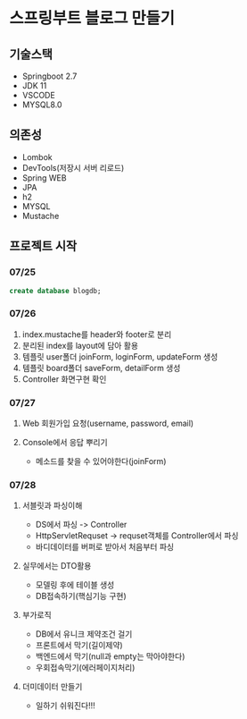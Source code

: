 # 스프링부트 블로그 만들기

## 기술스택

- Springboot 2.7
- JDK 11
- VSCODE
- MYSQL8.0

## 의존성

- Lombok
- DevTools(저장시 서버 리로드)
- Spring WEB
- JPA
- h2
- MYSQL
- Mustache

## 프로젝트 시작

### 07/25

```sql
create database blogdb;
```

### 07/26

1. index.mustache를 header와 footer로 분리
2. 분리된 index를 layout에 담아 활용
3. 템플릿 user폴더 joinForm, loginForm, updateForm 생성
4. 템플릿 board폴더 saveForm, detailForm 생성
5. Controller 화면구현 확인

### 07/27

1. Web 회원가입 요청(username, password, email)
2. Console에서 응답 뿌리기

   - 메소드를 찾을 수 있어야한다(joinForm)

### 07/28

1. 서블릿과 파싱이해

   - DS에서 파싱 -> Controller
   - HttpServletRequset -> requset객체를 Controller에서 파싱
   - 바디데이터를 버퍼로 받아서 처음부터 파싱

2. 실무에서는 DTO활용

   - 모델링 후에 테이블 생성
   - DB접속하기(핵심기능 구현)

3. 부가로직

   - DB에서 유니크 제약조건 걸기
   - 프론트에서 막기(길이제약)
   - 백엔드에서 막기(null과 empty는 막아야한다)
   - 우회접속막기(에러페이지처리)

4. 더미데이터 만들기

   - 일하기 쉬워진다!!!
